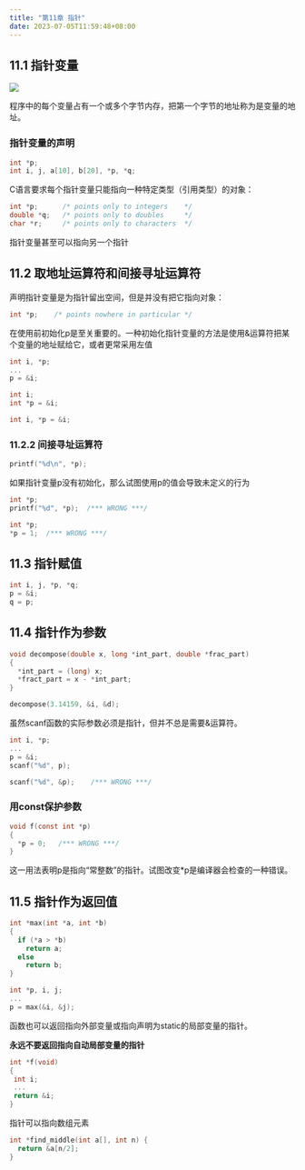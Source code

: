 ```yaml
---
title: "第11章 指针"
date: 2023-07-05T11:59:48+08:00
---
```


## 11.1 指针变量

![](https://res.weread.qq.com/wrepub/epub_31359737_458)

程序中的每个变量占有一个或多个字节内存，把第一个字节的地址称为是变量的地址。

### 指针变量的声明

```c
int *p;
int i, j, a[10], b[20], *p, *q;
```

C语言要求每个指针变量只能指向一种特定类型（引用类型）的对象：

```c
int *p;      /* points only to integers    */
double *q;   /* points only to doubles     */
char *r;     /* points only to characters  */
```

指针变量甚至可以指向另一个指针

## 11.2 取地址运算符和间接寻址运算符

声明指针变量是为指针留出空间，但是并没有把它指向对象：

```c
int *p;    /* points nowhere in particular */
```

在使用前初始化p是至关重要的。一种初始化指针变量的方法是使用&运算符把某个变量的地址赋给它，或者更常采用左值

```c
int i, *p;
...
p = &i;

int i;
int *p = &i;

int i, *p = &i;
```

### 11.2.2 间接寻址运算符

```c
printf("%d\n", *p);
```

如果指针变量p没有初始化，那么试图使用p的值会导致未定义的行为

```c
int *p;
printf("%d", *p);  /*** WRONG ***/

int *p;
*p = 1;  /*** WRONG ***/
```

## 11.3 指针赋值

```c
int i, j, *p, *q;
p = &i;
q = p;
```

## 11.4 指针作为参数

```c
void decompose(double x, long *int_part, double *frac_part)
{
  *int_part = (long) x;
  *fract_part = x - *int_part;
}

decompose(3.14159, &i, &d);
```

虽然scanf函数的实际参数必须是指针，但并不总是需要&运算符。

```c
int i, *p;
...
p = &i;
scanf("%d", p);

scanf("%d", &p);    /*** WRONG ***/
```

### 用const保护参数

```c
void f(const int *p)
{
  *p = 0;   /*** WRONG ***/
}
```

这一用法表明p是指向“常整数”的指针。试图改变*p是编译器会检查的一种错误。

## 11.5 指针作为返回值

```c
int *max(int *a, int *b)
{
  if (*a > *b)
    return a;
  else
    return b;
}

int *p, i, j;
...
p = max(&i, &j);
```

函数也可以返回指向外部变量或指向声明为static的局部变量的指针。

**永远不要返回指向自动局部变量的指针**

```c
int *f(void)
{
 int i;
 ...
 return &i;
}
```

指针可以指向数组元素

```c
int *find_middle(int a[], int n) {
  return &a[n/2];
}
```

